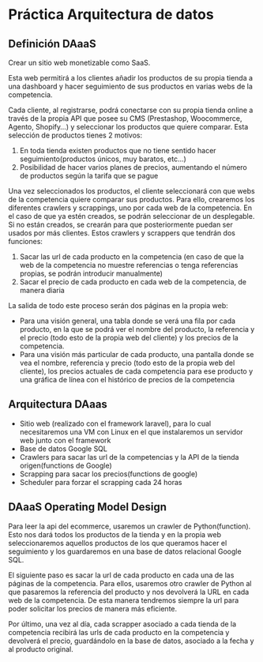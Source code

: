 # Práctica Arquitectura de datos
## Definición DAaaS
Crear un sitio web monetizable como SaaS.

Esta web permitirá a los clientes añadir los productos de su propia tienda a una dashboard y hacer seguimiento de sus productos en varias webs de la competencia.

Cada cliente, al registrarse, podrá conectarse con su propia tienda online a través de la propia API que posee su CMS (Prestashop, Woocommerce, Agento, Shopify…) y seleccionar los productos que quiere comparar. Esta selección de productos tienes 2 motivos:

 1. En toda tienda existen productos que no tiene sentido hacer seguimiento(productos únicos, muy baratos, etc…)
 2. Posibilidad de hacer varios planes de precios, aumentando el número de productos según la tarifa que se pague

Una vez seleccionados los productos, el cliente seleccionará con que webs de la competencia quiere comparar sus productos. Para ello, crearemos los diferentes crawlers y scrappings, uno por cada web de la competencia. En el caso de que ya estén creados, se podrán seleccionar de un desplegable. Si no están creados, se crearán para que posteriormente puedan ser usados por más clientes. Estos crawlers y scrappers que tendrán dos funciones:

 1. Sacar las url de cada producto en la competencia (en caso de que la web de la competencia no muestre referencias o tenga referencias propias, se podrán introducir manualmente)
 2. Sacar el precio de cada producto en cada web de la competencia, de manera diaria

La salida de todo este proceso serán dos páginas en la propia web:

 - Para una visión general, una tabla donde se verá una fila por cada producto, en la que se podrá ver el nombre del producto, la referencia y el precio (todo esto de la propia web del cliente) y los precios de la competencia.
 - Para una visión más particular de cada producto, una pantalla donde se vea el nombre, referencia y precio (todo esto de la propia web del cliente), los precios actuales de cada competencia para ese producto y una gráfica de línea con el histórico de precios de la competencia

## Arquitectura DAaas

 - Sitio web (realizado con el framework laravel), para lo cual necesitaremos una VM con Linux en el que instalaremos un servidor web junto con el framework
 - Base de datos Google SQL
 - Crawlers para sacar las url de la competencias y la API de la tienda origen(functions de Google)
 - Scrapping para sacar los precios(functions de google)
 - Scheduler  para forzar el scrapping cada 24 horas

## DAaaS Operating Model Design

Para leer la api del ecommerce, usaremos un crawler de Python(function). Esto nos dará todos los productos de la tienda y en la propia web seleccionaremos aquellos productos de los que queramos hacer el seguimiento y los guardaremos en una base de datos relacional Google SQL.

El siguiente paso es sacar la url de cada producto en cada una de las páginas de la competencia. Para ellos, usaremos otro crawler de Python al que pasaremos la referencia del producto y nos devolverá la URL en cada web de la competencia. De esta manera tendremos siempre la url para poder solicitar los precios de manera más eficiente.

Por último, una vez al día, cada scrapper asociado a cada tienda de la competencia recibirá las urls de cada producto en la competencia y devolverá el precio, guardándolo en la base de datos, asociado a la fecha y al producto original.